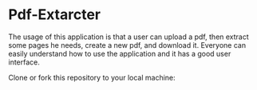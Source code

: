 # Pdf-Extarcter
The usage of this application is that a user can upload a pdf, then extract some pages he needs, create a new pdf, and download it. Everyone can easily understand how to use the application and it
has a good user interface.

Clone or fork this repository to your local machine:
